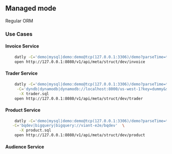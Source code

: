 ## Managed mode

Regular ORM


### Use Cases

#### Invoice Service

```bash
    datly -C='demo|mysql|demo:demo@tcp(127.0.0.1:3306)/demo?parseTime=true' -X invoice.sql
    open http://127.0.0.1:8080/v1/api/meta/struct/dev/invoice    
```


#### Trader Service
```bash
    datly -C='demo|mysql|demo:demo@tcp(127.0.0.1:3306)/demo?parseTime=true' \
     -C='dyndb|dynamodb|dynamodb://localhost:8000/us-west-1?key=dummy&secret=dummy' \
      -X trader.sql
    open http://127.0.0.1:8080/v1/api/meta/struct/dev/trader    
```

#### Product Service

```bash
    datly -C='demo|mysql|demo:demo@tcp(127.0.0.1:3306)/demo?parseTime=true' \
   -C='bqdev|bigquery|bigquery://viant-e2e/bqdev'  \
      -X product.sql
    open http://127.0.0.1:8080/v1/api/meta/struct/dev/product    
```

#### Audience Service

